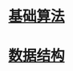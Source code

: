 # [基础算法](../../学习笔记/算法学习笔记/基础算法/2022-11-04-基础算法汇总.md)

# [数据结构](../../学习笔记/算法学习笔记/数据结构/2022-12-23-数据结构汇总.md)

